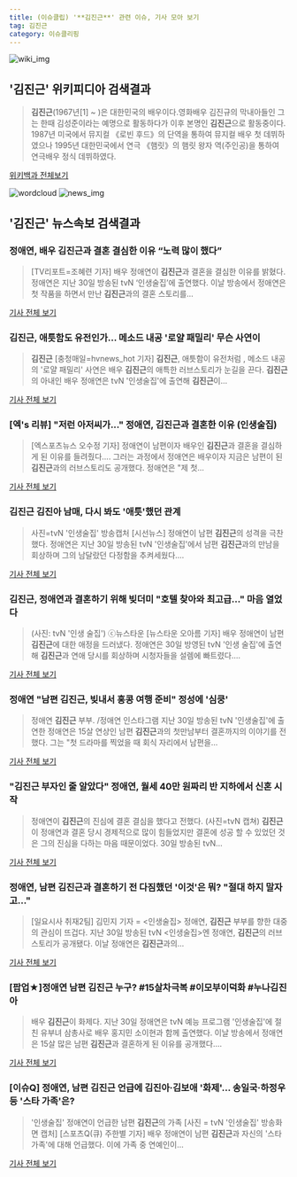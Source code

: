 ```yaml
---
title: (이슈클립) '**김진근**' 관련 이슈, 기사 모아 보기
tag: 김진근
category: 이슈클리핑
---
```

![wiki_img](https://user-images.githubusercontent.com/42597476/44503234-41136a80-a6d0-11e8-9071-6fc6418eafe4.png)
## **'**김진근**'** 위키피디아 검색결과
>**김진근**(1967년[1] ~ )은 대한민국의 배우이다.영화배우 김진규의 막내아들인 그는 한때 김성준이라는 예명으로 활동하다가 이후 본명인 **김진근**으로 활동중이다. 1987년 미국에서 뮤지컬 《로빈 후드》의 단역을 통하여 뮤지컬 배우 첫 데뷔하였으나 1995년 대한민국에서 연극 《햄릿》의 햄릿 왕자 역(주인공)을 통하여 연극배우 정식 데뷔하였다.

<a href="https://ko.wikipedia.org/wiki/김진근" target="_blank">위키백과 전체보기</a>

![wordcloud](https://s3.ap-northeast-2.amazonaws.com/lyrics101-wordcloud/2018-08-31-1535687946.png)
![news_img](https://user-images.githubusercontent.com/42597476/44507050-1206f400-a6e4-11e8-8d98-7ffbfebb353f.png)
## **'**김진근**'** 뉴스속보 검색결과
### 정애연, 배우 **김진근**과 결혼 결심한 이유 “노력 많이 했다”

>[TV리포트=조혜련 기자] 배우 정애연이 **김진근**과 결혼을 결심한 이유를 밝혔다. 정애연은 지난 30일 방송된 tvN ‘인생술집’에 출연했다. 이날 방송에서 정애연은 첫 작품을 하면서 만난 **김진근**과의 결혼 스토리를...

<a href="http://www.tvreport.co.kr/?c=news&m=newsview&idx=1077566" target="_blank">기사 전체 보기</a>

### **김진근**, 애틋함도 유전인가... 메소드 내공 '로얄 패밀리' 무슨 사연이

>**김진근** [충청매일=hvnews_hot 기자] **김진근**, 애틋함이 유전처럼 , 메소드 내공의 '로얄 패밀리' 사연은 배우 **김진근**의 애특한 러브스토리가 눈길을 끈다. **김진근**의 아내인 배우 정애연은 tvN '인생술집'에 출연해 **김진근**이...

<a href="http://www.ccdn.co.kr/news/articleView.html?idxno=537763" target="_blank">기사 전체 보기</a>

### [엑's 리뷰] "저런 아저씨가..." 정애연, **김진근**과 결혼한 이유 (인생술집)

>[엑스포츠뉴스 오수정 기자] 정애연이 남편이자 배우인 **김진근**과 결혼을 결심하게 된 이유를 들려줬다.... 그러는 과정에서 정애연은 배우이자 지금은 남편이 된 **김진근**과의 러브스토리도 공개했다. 정애연은 "제 첫...

<a href="http://www.xportsnews.com/?ac=article_view&entry_id=1013851" target="_blank">기사 전체 보기</a>

### **김진근** 김진아 남매, 다시 봐도 '애틋'했던 관계

>사진=tvN '인생술집' 방송캡처 [시선뉴스] 정애연이 남편 **김진근**의 성격을 극찬했다. 정애연은 지난 30일 방송된 tvN '인생술집'에서 남편 **김진근**과의 만남을 회상하며 그의 남달랐던 다정함을 추켜세웠다....

<a href="http://www.sisunnews.co.kr/news/articleView.html?idxno=89280" target="_blank">기사 전체 보기</a>

### **김진근**, 정애연과 결혼하기 위해 빚더미 "호텔 찾아와 최고급…" 마음 열었다

>(사진: tvN '인생 술집') ⓒ뉴스타운 [뉴스타운 오아름 기자] 배우 정애연이 남편 **김진근**에 대한 애정을 드러냈다. 정애연은 30일 방영된 tvN '인생 술집'에 출연해 **김진근**과 연애 당시를 회상하며 시청자들을 설렘에 빠트렸다....

<a href="http://www.newstown.co.kr/news/articleView.html?idxno=338712" target="_blank">기사 전체 보기</a>

### 정애연 "남편 **김진근**, 빚내서 홍콩 여행 준비" 정성에 '심쿵'

>정애연 **김진근** 부부. /정애연 인스타그램  지난 30일 방송된 tvN '인생술집'에 출연한 정애연은 15살 연상인 남편 **김진근**과의 첫만남부터 결혼까지의 이야기를 전했다.   그는 "첫 드라마를 찍었을 때 회식 자리에서 남편을...

<a href="http://www.kyeongin.com/main/view.php?key=20180831001135549" target="_blank">기사 전체 보기</a>

### "**김진근** 부자인 줄 알았다" 정애연, 월세 40만 원짜리 반 지하에서 신혼 시작

>정애연이 **김진근**의 진심에 결혼 결심을 했다고 전했다. (사진=tvN 캡쳐) **김진근**이 정애연과 결혼 당시 경제적으로 많이 힘들었지만 결혼에 성공 할 수 있었던 것은 그의 진심을 다하는 마음 때문이었다. 30일 방송된 tvN...

<a href="http://www.gnmaeil.com/news/articleView.html?idxno=381546" target="_blank">기사 전체 보기</a>

### 정애연, 남편 **김진근**과 결혼하기 전 다짐했던 '이것'은 뭐? "절대 하지 말자고…"

>[일요시사 취재2팀]  김민지 기자 = <인생술집> 정애연, **김진근** 부부를 향한 대중의 관심이 뜨겁다. 지난 30일 방송된 tvN <인생술집>엔 정애연, **김진근**의 러브스토리가 공개됐다. 이날 정애연은 **김진근**과의...

<a href="http://www.ilyosisa.co.kr/news/articleView.html?idxno=151334" target="_blank">기사 전체 보기</a>

### [팝업★]정애연 남편 **김진근** 누구? #15살차극복 #이모부이덕화 #누나김진아

>배우 **김진근**이 화제다. 지난 30일 정애연은 tvN 예능 프로그램 '인생술집'에 절친 유부녀 삼총사로 배우 홍지민 소이현과 함께 출연했다. 이날 방송에서 정애연은 15살 많은 남편 **김진근**과 결혼하게 된 이유를 공개했다....

<a href="http://biz.heraldcorp.com/view.php?ud=201808311013317106881_1" target="_blank">기사 전체 보기</a>

### [이슈Q] 정애연, 남편 **김진근** 언급에 김진아·김보애 '화제'… 송일국·하정우 등 '스타 가족'은?

>'인생술집' 정애연이 언급한 남편 **김진근**의 가족 [사진 = tvN '인생술집' 방송화면 캡처] [스포츠Q(큐) 주한별 기자] 배우 정애연이 남편 **김진근**과 자신의 '스타가족'에 대해 언급했다.  이에 가족 중 연예인이...

<a href="http://www.sportsq.co.kr/news/articleView.html?idxno=300883" target="_blank">기사 전체 보기</a>


